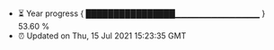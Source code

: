 - ⏳ Year progress { ████████████████▁▁▁▁▁▁▁▁▁▁▁▁▁▁ } 53.60 %
- ⏰ Updated on Thu, 15 Jul 2021 15:23:35 GMT

